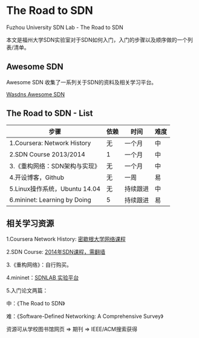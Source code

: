 # The Road to SDN

Fuzhou University SDN Lab - The Road to SDN

本文是福州大学SDN实验室对于SDN如何入门，入门的步骤以及顺序做的一个列表/清单。

## Awesome SDN

Awesome SDN 收集了一系列关于SDN的资料及相关学习平台。

[Wasdns Awesome SDN](https://github.com/Wasdns/awesome-sdn)

## The Road to SDN - List

 步骤 | 依赖 | 时间 | 难度 
----|----|----|----
1.Coursera: Network History| 无 | 一个月 | 中
2.SDN Course 2013/2014 | 1 | 一个月 | 中
3.《重构网络：SDN架构与实现》| 无 | 一个月 | 中
4.开设博客，Github | 无 | 一周 | 易
5.Linux操作系统，Ubuntu 14.04| 无 | 持续跟进 | 中
6.mininet: Learning by Doing| 5 | 持续跟进 | 易

## 相关学习资源

1.Coursera Network History: [密歇根大学网络课程](https://www.coursera.org/learn/internet-history)

2.SDN Course: [2014年SDN课程，需翻墙](https://www.youtube.com/watch?v=I-XdDffLMqc&list=PLpherdrLyny-4Y6jXKvi0Ia9jJAk3M_Bs)

3.《重构网络》：自行购买。

4.mininet：[SDNLAB 实验平台](http://www.sdnlab.com/experimental-platform/)

5.入门论文两篇：

中：《The Road to SDN》

难：《Software-Defined Networking: A Comprehensive Survey》

资源可从学校图书馆网页 => 期刊 => IEEE/ACM搜索获得
